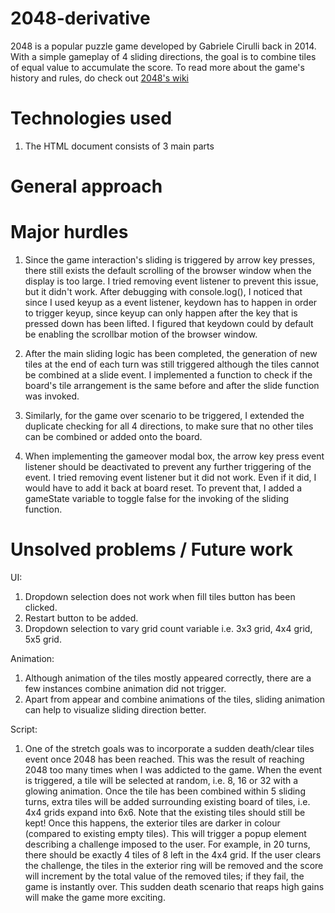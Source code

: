 # 2048-derivative

2048 is a popular puzzle game developed by Gabriele Cirulli back in 2014. With a simple gameplay of 4 sliding directions, the goal is to combine tiles of equal value to accumulate the score. To read more about the game's history and rules, do check out [2048's wiki](<https://en.wikipedia.org/wiki/2048_(video_game)#:~:text=2048%20is%20a%20single%2Dplayer,Cirulli%20and%20published%20on%20GitHub.>)

# Technologies used

1. The HTML document consists of 3 main parts

# General approach

# Major hurdles

1. Since the game interaction's sliding is triggered by arrow key presses, there still exists the default scrolling of the browser window when the display is too large. I tried removing event listener to prevent this issue, but it didn't work. After debugging with console.log(), I noticed that since I used keyup as a event listener, keydown has to happen in order to trigger keyup, since keyup can only happen after the key that is pressed down has been lifted. I figured that keydown could by default be enabling the scrollbar motion of the browser window.

2. After the main sliding logic has been completed, the generation of new tiles at the end of each turn was still triggered although the tiles cannot be combined at a slide event. I implemented a function to check if the board's tile arrangement is the same before and after the slide function was invoked.

3. Similarly, for the game over scenario to be triggered, I extended the duplicate checking for all 4 directions, to make sure that no other tiles can be combined or added onto the board.

4. When implementing the gameover modal box, the arrow key press event listener should be deactivated to prevent any further triggering of the event. I tried removing event listener but it did not work. Even if it did, I would have to add it back at board reset. To prevent that, I added a gameState variable to toggle false for the invoking of the sliding function.

# Unsolved problems / Future work

UI:

1. Dropdown selection does not work when fill tiles button has been clicked.
2. Restart button to be added.
3. Dropdown selection to vary grid count variable i.e. 3x3 grid, 4x4 grid, 5x5 grid.

Animation:

1. Although animation of the tiles mostly appeared correctly, there are a few instances combine animation did not trigger.
2. Apart from appear and combine animations of the tiles, sliding animation can help to visualize sliding direction better.

Script:

1. One of the stretch goals was to incorporate a sudden death/clear tiles event once 2048 has been reached. This was the result of reaching 2048 too many times when I was addicted to the game. When the event is triggered, a tile will be selected at random, i.e. 8, 16 or 32 with a glowing animation. Once the tile has been combined within 5 sliding turns, extra tiles will be added surrounding existing board of tiles, i.e. 4x4 grids expand into 6x6. Note that the existing tiles should still be kept! Once this happens, the exterior tiles are darker in colour (compared to existing empty tiles). This will trigger a popup element describing a challenge imposed to the user. For example, in 20 turns, there should be exactly 4 tiles of 8 left in the 4x4 grid. If the user clears the challenge, the tiles in the exterior ring will be removed and the score will increment by the total value of the removed tiles; if they fail, the game is instantly over. This sudden death scenario that reaps high gains will make the game more exciting.
